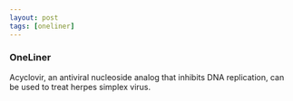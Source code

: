 ```yaml
---
layout: post
tags: [oneliner]
---
```



### OneLiner

Acyclovir, an antiviral nucleoside analog that inhibits DNA replication, can be used to treat herpes simplex virus.

